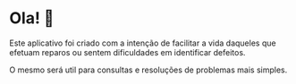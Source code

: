 # Ola! 👋

Este aplicativo foi criado com a intenção de facilitar a vida daqueles que efetuam reparos ou sentem dificuldades em identificar defeitos.

O mesmo será util para consultas e resoluções de problemas mais simples.
